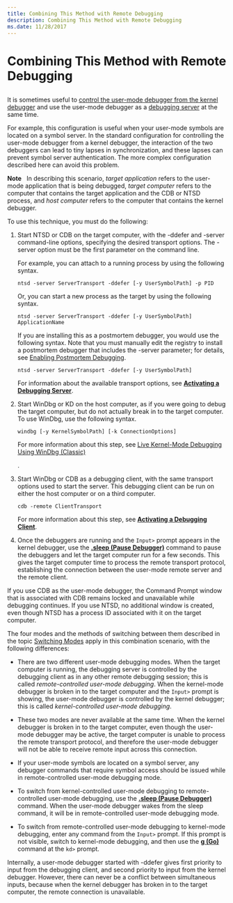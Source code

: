 ```yaml
---
title: Combining This Method with Remote Debugging
description: Combining This Method with Remote Debugging
ms.date: 11/28/2017
---
```


# Combining This Method with Remote Debugging


## <span id="ddk_opening_a_crash_dump_dbg"></span><span id="DDK_OPENING_A_CRASH_DUMP_DBG"></span>


It is sometimes useful to [control the user-mode debugger from the kernel debugger](controlling-the-user-mode-debugger-from-the-kernel-debugger.md) and use the user-mode debugger as a [debugging server](remote-debugging-through-the-debugger.md) at the same time.

For example, this configuration is useful when your user-mode symbols are located on a symbol server. In the standard configuration for controlling the user-mode debugger from a kernel debugger, the interaction of the two debuggers can lead to tiny lapses in synchronization, and these lapses can prevent symbol server authentication. The more complex configuration described here can avoid this problem.

**Note**   In describing this scenario, *target application* refers to the user-mode application that is being debugged, *target computer* refers to the computer that contains the target application and the CDB or NTSD process, and *host computer* refers to the computer that contains the kernel debugger.

 

To use this technique, you must do the following:

1.  Start NTSD or CDB on the target computer, with the -ddefer and -server command-line options, specifying the desired transport options. The -server option must be the first parameter on the command line.

    For example, you can attach to a running process by using the following syntax.

    ```console
    ntsd -server ServerTransport -ddefer [-y UserSymbolPath] -p PID 
    ```

    Or, you can start a new process as the target by using the following syntax.

    ```console
    ntsd -server ServerTransport -ddefer [-y UserSymbolPath] ApplicationName 
    ```

    If you are installing this as a postmortem debugger, you would use the following syntax. Note that you must manually edit the registry to install a postmortem debugger that includes the -server parameter; for details, see [Enabling Postmortem Debugging](enabling-postmortem-debugging.md).

    ```console
    ntsd -server ServerTransport -ddefer [-y UserSymbolPath] 
    ```

    For information about the available transport options, see [**Activating a Debugging Server**](activating-a-debugging-server.md).

2.  Start WinDbg or KD on the host computer, as if you were going to debug the target computer, but do not actually break in to the target computer. To use WinDbg, use the following syntax.

    ```console
    windbg [-y KernelSymbolPath] [-k ConnectionOptions] 
    ```

    For more information about this step, see [Live Kernel-Mode Debugging Using WinDbg (Classic)](performing-kernel-mode-debugging-using-windbg.md)

    .

3.  Start WinDbg or CDB as a debugging client, with the same transport options used to start the server. This debugging client can be run on either the host computer or on a third computer.

    ```console
    cdb -remote ClientTransport 
    ```

    For more information about this step, see [**Activating a Debugging Client**](activating-a-debugging-client.md).

4.  Once the debuggers are running and the `Input>` prompt appears in the kernel debugger, use the [**.sleep (Pause Debugger)**](../debuggercmds/-sleep--pause-debugger-.md) command to pause the debuggers and let the target computer run for a few seconds. This gives the target computer time to process the remote transport protocol, establishing the connection between the user-mode remote server and the remote client.

If you use CDB as the user-mode debugger, the Command Prompt window that is associated with CDB remains locked and unavailable while debugging continues. If you use NTSD, no additional window is created, even though NTSD has a process ID associated with it on the target computer.

The four modes and the methods of switching between them described in the topic [Switching Modes](switching-modes.md) apply in this combination scenario, with the following differences:

-   There are two different user-mode debugging modes. When the target computer is running, the debugging server is controlled by the debugging client as in any other remote debugging session; this is called *remote-controlled user-mode debugging*. When the kernel-mode debugger is broken in to the target computer and the `Input>` prompt is showing, the user-mode debugger is controlled by the kernel debugger; this is called *kernel-controlled user-mode debugging*.

-   These two modes are never available at the same time. When the kernel debugger is broken in to the target computer, even though the user-mode debugger may be active, the target computer is unable to process the remote transport protocol, and therefore the user-mode debugger will not be able to receive remote input across this connection.

-   If your user-mode symbols are located on a symbol server, any debugger commands that require symbol access should be issued while in remote-controlled user-mode debugging mode.

-   To switch from kernel-controlled user-mode debugging to remote-controlled user-mode debugging, use the [**.sleep (Pause Debugger)**](../debuggercmds/-sleep--pause-debugger-.md) command. When the user-mode debugger wakes from the sleep command, it will be in remote-controlled user-mode debugging mode.

-   To switch from remote-controlled user-mode debugging to kernel-mode debugging, enter any command from the `Input>` prompt. If this prompt is not visible, switch to kernel-mode debugging, and then use the [**g (Go)**](../debuggercmds/g--go-.md) command at the `kd>` prompt.

Internally, a user-mode debugger started with -ddefer gives first priority to input from the debugging client, and second priority to input from the kernel debugger. However, there can never be a conflict between simultaneous inputs, because when the kernel debugger has broken in to the target computer, the remote connection is unavailable.

 

 